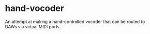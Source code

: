 # hand-vocoder
An attempt at making a hand-controlled vocoder that can be routed to DAWs via virtual MIDI ports.
